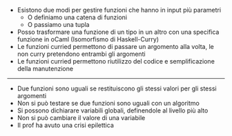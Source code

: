 * Esistono due modi per gestire funzioni che hanno in input più parametri
	* O definiamo una catena di funzioni
	* O passiamo una tupla
* Posso trasformare una funzione di un tipo in un altro con una specifica funzione in oCaml (Isomorfismo di Haskell-Curry)
* Le funzioni curried permettono di passare un argomento alla volta, le non curry pretendono entrambi gli argomenti
* Le funzioni curried permettono riutilizzo del codice e semplificazione della manutenzione
---
* Due funzioni sono uguali se restituiscono gli stessi valori per gli stessi argomenti
* Non si può testare se due funzioni sono uguali con un algoritmo
* Si possono dichiarare variabili globali, definendole al livello più alto
* Non si può cambiare il valore di una variabile
* Il prof ha avuto una crisi epilettica